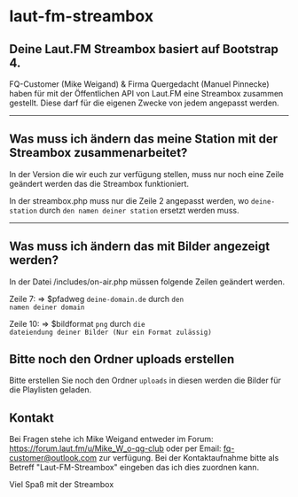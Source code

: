 # laut-fm-streambox

## Deine Laut.FM Streambox basiert auf Bootstrap 4. 

FQ-Customer (Mike Weigand) & Firma Quergedacht (Manuel Pinnecke) haben f&uuml;r mit der &Ouml;ffentlichen API von Laut.FM eine Streambox zusammen gestellt.
Diese darf f&uuml;r die eigenen Zwecke von jedem angepasst werden.

---

## Was muss ich &auml;ndern das meine Station mit der Streambox zusammenarbeitet?

In der Version die wir euch zur verf&uuml;gung stellen, muss nur noch eine Zeile ge&auml;ndert werden das die Streambox funktioniert.

In der streambox.php muss nur die Zeile 2 angepasst werden, wo <code>deine-station</code> durch <code>den namen deiner station</code> ersetzt werden muss.

---

## Was muss ich &auml;ndern das mit Bilder angezeigt werden?

In der Datei /includes/on-air.php m&uuml;ssen folgende Zeilen ge&auml;ndert werden.

Zeile 7: => $pfadweg <code>deine-domain.de</code> durch <code>den namen deiner domain</code>

Zeile 10: => $bildformat <code>png</code> durch <code>die dateiendung deiner Bilder (Nur ein Format zul&auml;ssig)</code>

## Bitte noch den Ordner uploads erstellen

Bitte erstellen Sie noch den Ordner <code>uploads</code> in diesen werden die Bilder f&uuml;r die Playlisten geladen.

## Kontakt

Bei Fragen stehe ich Mike Weigand entweder im Forum: <url>https://forum.laut.fm/u/Mike_W_o-qg-club</url> oder per Email: fq-customer@outlook.com zur verf&uuml;gung.
Bei der Kontaktaufnahme bitte als Betreff "Laut-FM-Streambox" eingeben das ich dies zuordnen kann.

Viel Spa&szlig; mit der Streambox
